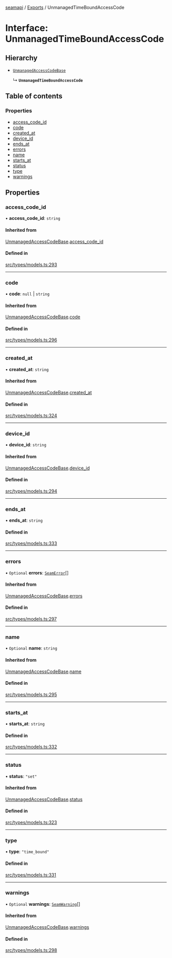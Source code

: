 [seamapi](../README.md) / [Exports](../modules.md) / UnmanagedTimeBoundAccessCode

# Interface: UnmanagedTimeBoundAccessCode

## Hierarchy

- [`UnmanagedAccessCodeBase`](UnmanagedAccessCodeBase.md)

  ↳ **`UnmanagedTimeBoundAccessCode`**

## Table of contents

### Properties

- [access\_code\_id](UnmanagedTimeBoundAccessCode.md#access_code_id)
- [code](UnmanagedTimeBoundAccessCode.md#code)
- [created\_at](UnmanagedTimeBoundAccessCode.md#created_at)
- [device\_id](UnmanagedTimeBoundAccessCode.md#device_id)
- [ends\_at](UnmanagedTimeBoundAccessCode.md#ends_at)
- [errors](UnmanagedTimeBoundAccessCode.md#errors)
- [name](UnmanagedTimeBoundAccessCode.md#name)
- [starts\_at](UnmanagedTimeBoundAccessCode.md#starts_at)
- [status](UnmanagedTimeBoundAccessCode.md#status)
- [type](UnmanagedTimeBoundAccessCode.md#type)
- [warnings](UnmanagedTimeBoundAccessCode.md#warnings)

## Properties

### access\_code\_id

• **access\_code\_id**: `string`

#### Inherited from

[UnmanagedAccessCodeBase](UnmanagedAccessCodeBase.md).[access_code_id](UnmanagedAccessCodeBase.md#access_code_id)

#### Defined in

[src/types/models.ts:293](https://github.com/seamapi/javascript/blob/main/src/types/models.ts#L293)

___

### code

• **code**: ``null`` \| `string`

#### Inherited from

[UnmanagedAccessCodeBase](UnmanagedAccessCodeBase.md).[code](UnmanagedAccessCodeBase.md#code)

#### Defined in

[src/types/models.ts:296](https://github.com/seamapi/javascript/blob/main/src/types/models.ts#L296)

___

### created\_at

• **created\_at**: `string`

#### Inherited from

[UnmanagedAccessCodeBase](UnmanagedAccessCodeBase.md).[created_at](UnmanagedAccessCodeBase.md#created_at)

#### Defined in

[src/types/models.ts:324](https://github.com/seamapi/javascript/blob/main/src/types/models.ts#L324)

___

### device\_id

• **device\_id**: `string`

#### Inherited from

[UnmanagedAccessCodeBase](UnmanagedAccessCodeBase.md).[device_id](UnmanagedAccessCodeBase.md#device_id)

#### Defined in

[src/types/models.ts:294](https://github.com/seamapi/javascript/blob/main/src/types/models.ts#L294)

___

### ends\_at

• **ends\_at**: `string`

#### Defined in

[src/types/models.ts:333](https://github.com/seamapi/javascript/blob/main/src/types/models.ts#L333)

___

### errors

• `Optional` **errors**: [`SeamError`](SeamError.md)[]

#### Inherited from

[UnmanagedAccessCodeBase](UnmanagedAccessCodeBase.md).[errors](UnmanagedAccessCodeBase.md#errors)

#### Defined in

[src/types/models.ts:297](https://github.com/seamapi/javascript/blob/main/src/types/models.ts#L297)

___

### name

• `Optional` **name**: `string`

#### Inherited from

[UnmanagedAccessCodeBase](UnmanagedAccessCodeBase.md).[name](UnmanagedAccessCodeBase.md#name)

#### Defined in

[src/types/models.ts:295](https://github.com/seamapi/javascript/blob/main/src/types/models.ts#L295)

___

### starts\_at

• **starts\_at**: `string`

#### Defined in

[src/types/models.ts:332](https://github.com/seamapi/javascript/blob/main/src/types/models.ts#L332)

___

### status

• **status**: ``"set"``

#### Inherited from

[UnmanagedAccessCodeBase](UnmanagedAccessCodeBase.md).[status](UnmanagedAccessCodeBase.md#status)

#### Defined in

[src/types/models.ts:323](https://github.com/seamapi/javascript/blob/main/src/types/models.ts#L323)

___

### type

• **type**: ``"time_bound"``

#### Defined in

[src/types/models.ts:331](https://github.com/seamapi/javascript/blob/main/src/types/models.ts#L331)

___

### warnings

• `Optional` **warnings**: [`SeamWarning`](SeamWarning.md)[]

#### Inherited from

[UnmanagedAccessCodeBase](UnmanagedAccessCodeBase.md).[warnings](UnmanagedAccessCodeBase.md#warnings)

#### Defined in

[src/types/models.ts:298](https://github.com/seamapi/javascript/blob/main/src/types/models.ts#L298)
